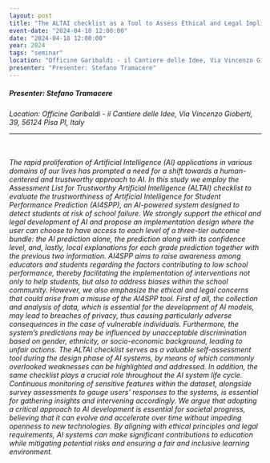 ```yaml
---
layout: post
title: "The ALTAI checklist as a Tool to Assess Ethical and Legal Implications for a Trustworthy AI in education"
event-date: "2024-04-18 12:00:00"
date: "2024-04-18 12:00:00"
year: 2024
tags: "seminar"
location: "Officine Garibaldi - il Cantiere delle Idee, Via Vincenzo Gioberti, 39, 56124 Pisa PI, Italy"
presenter: "Presenter: Stefano Tramacere"
---
```

<h5>Presenter: Stefano Tramacere</h5>
<em>Location: Officine Garibaldi - il Cantiere delle Idee, Via Vincenzo Gioberti, 39, 56124 Pisa PI, Italy<em>
<br>
<hr>

<br><br>The rapid proliferation of Artificial Intelligence (AI) applications in various domains of our lives has prompted a need for a shift towards a human-centered and trustworthy approach to AI. In this study we employ the Assessment List for Trustworthy Artificial Intelligence (ALTAI) checklist to evaluate the trustworthiness of <em>Artificial Intelligence for Student Performance Prediction</em> (AI4SPP), an AI-powered system designed to detect students at risk of school failure. We strongly support the ethical and legal development of AI and propose an implementation design where the user can choose to have access to each level of a three-tier outcome bundle: the AI prediction alone, the prediction along with its confidence level, and, lastly, local explanations for each grade prediction together with the previous two information. AI4SPP aims to raise awareness among educators and students regarding the factors contributing to low school performance, thereby facilitating the implementation of interventions not only to help students, but also to address biases within the school community. However, we also emphasize the ethical and legal concerns that could arise from a misuse of the AI4SPP tool. First of all, the collection and analysis of data, which is essential for the development of AI models, may lead to breaches of privacy, thus causing particularly adverse consequences in the case of vulnerable individuals. Furthermore, the system’s predictions may be influenced by unacceptable discrimination based on gender, ethnicity, or socio-economic background, leading to unfair actions. The ALTAI checklist serves as a valuable self-assessment tool during the design phase of AI systems, by means of which commonly overlooked weaknesses can be highlighted and addressed. In addition, the same checklist plays a crucial role throughout the AI system life cycle. Continuous monitoring of sensitive features within the dataset, alongside survey assessments to gauge users’ responses to the systems, is essential for gathering insights and intervening accordingly. We argue that adopting a critical approach to AI development is essential for societal progress, believing that it can evolve and accelerate over time without impeding openness to new technologies. By aligning with ethical principles and legal requirements, AI systems can make significant contributions to education while mitigating potential risks and ensuring a fair and inclusive learning environment.

                
